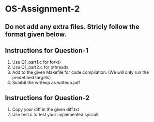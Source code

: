 # OS-Assignment-2

## Do not add any extra files. Stricly follow the format given below.

## Instructions for Question-1
1. Use Q1_part1.c for fork()
2. Use Q1_part2.c for pthreads
3. Add to the given Makefile for code compilation. (We will only run the predefined targets)
4. Sumbit the writeup as writeup.pdf


## Instructions for Question-2
1. Copy your diff in the given diff.txt
2. Use test.c to test your implemented syscall
